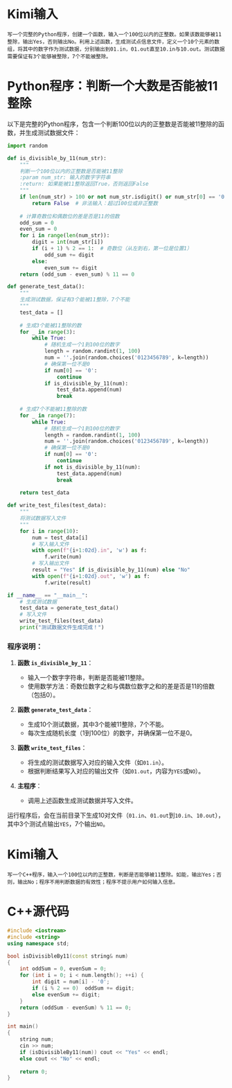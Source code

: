 # Kimi输入

```
写一个完整的Python程序，创建一个函数，输入一个100位以内的正整数。如果该数能够被11整除，输出Yes，否则输出No。利用上述函数，生成测试点信息文件，定义一个10个元素的数组，将其中的数字作为测试数据，分别输出到01.in，01.out直至10.in与10.out。测试数据需要保证有3个能够被整除，7个不能被整除。
```



# Python程序：判断一个大数是否能被11整除

以下是完整的Python程序，包含一个判断100位以内的正整数是否能被11整除的函数，并生成测试数据文件：

```python
import random

def is_divisible_by_11(num_str):
    """
    判断一个100位以内的正整数是否能被11整除
    :param num_str: 输入的数字字符串
    :return: 如果能被11整除返回True，否则返回False
    """
    if len(num_str) > 100 or not num_str.isdigit() or num_str[0] == '0':
        return False  # 非法输入：超过100位或非正整数
    
    # 计算奇数位和偶数位的差是否是11的倍数
    odd_sum = 0
    even_sum = 0
    for i in range(len(num_str)):
        digit = int(num_str[i])
        if (i + 1) % 2 == 1:  # 奇数位（从左到右，第一位是位置1）
            odd_sum += digit
        else:
            even_sum += digit
    return (odd_sum - even_sum) % 11 == 0

def generate_test_data():
    """
    生成测试数据，保证有3个能被11整除，7个不能
    """
    test_data = []
    
    # 生成3个能被11整除的数
    for _ in range(3):
        while True:
            # 随机生成一个1到100位的数字
            length = random.randint(1, 100)
            num = ''.join(random.choices('0123456789', k=length))
            # 确保第一位不是0
            if num[0] == '0':
                continue
            if is_divisible_by_11(num):
                test_data.append(num)
                break
    
    # 生成7个不能被11整除的数
    for _ in range(7):
        while True:
            # 随机生成一个1到100位的数字
            length = random.randint(1, 100)
            num = ''.join(random.choices('0123456789', k=length))
            # 确保第一位不是0
            if num[0] == '0':
                continue
            if not is_divisible_by_11(num):
                test_data.append(num)
                break
    
    return test_data

def write_test_files(test_data):
    """
    将测试数据写入文件
    """
    for i in range(10):
        num = test_data[i]
        # 写入输入文件
        with open(f"{i+1:02d}.in", 'w') as f:
            f.write(num)
        # 写入输出文件
        result = "Yes" if is_divisible_by_11(num) else "No"
        with open(f"{i+1:02d}.out", 'w') as f:
            f.write(result)

if __name__ == "__main__":
    # 生成测试数据
    test_data = generate_test_data()
    # 写入文件
    write_test_files(test_data)
    print("测试数据文件生成完成！")
```

### 程序说明：
1. **函数 `is_divisible_by_11`**：
   - 输入一个数字字符串，判断是否能被11整除。
   - 使用数学方法：奇数位数字之和与偶数位数字之和的差是否是11的倍数（包括0）。

2. **函数 `generate_test_data`**：
   - 生成10个测试数据，其中3个能被11整除，7个不能。
   - 每次生成随机长度（1到100位）的数字，并确保第一位不是0。

3. **函数 `write_test_files`**：
   - 将生成的测试数据写入对应的输入文件（如`01.in`）。
   - 根据判断结果写入对应的输出文件（如`01.out`，内容为`YES`或`NO`）。

4. **主程序**：
   - 调用上述函数生成测试数据并写入文件。

运行程序后，会在当前目录下生成10对文件（`01.in`、`01.out`到`10.in`、`10.out`），其中3个测试点输出`YES`，7个输出`NO`。

# Kimi输入

```
写一个C++程序，输入一个100位以内的正整数，判断是否能够被11整除。如能，输出Yes；否则，输出No；程序不用判断数据的有效性；程序不提示用户如何输入信息。
```

#  C++源代码

```cpp
#include <iostream>
#include <string>
using namespace std;

bool isDivisibleBy11(const string& num) 
{
    int oddSum = 0, evenSum = 0;
    for (int i = 0; i < num.length(); ++i) {
        int digit = num[i] - '0';
        if (i % 2 == 0)  oddSum += digit;
        else evenSum += digit;
    }
    return (oddSum - evenSum) % 11 == 0;
}

int main() 
{
    string num;
    cin >> num;
    if (isDivisibleBy11(num)) cout << "Yes" << endl;
    else cout << "No" << endl;
    
    return 0;
}
```

